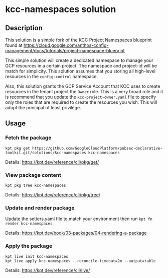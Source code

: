 # kcc-namespaces solution

## Description

This solution is a simple fork of the KCC Project Namespaces blueprint found at
<https://cloud.google.com/anthos-config-management/docs/tutorials/project-namespace-blueprint>

This simple solution will create a dedicated namespace to manage your GCP resources in a certain project. The namespace and project-id will be match for simplicity. This solution assumes that you storing all high-level resources in the `config-control` namespace.

Also, this solution grants the GCP Service Account that KCC uses to create resources in the tenant project the `Owner` role. This is a very broad role and it is recommend that you update the `kcc-project-owner.yaml` file to specify only the roles that are required to create the resources you wish. This will adopt the principal of least privilege.

## Usage

### **Fetch the package**

`kpt pkg get https://github.com/GoogleCloudPlatform/pubsec-declarative-toolkit.git/solutions/kcc-namespaces kcc-namespaces`

Details: <https://kpt.dev/reference/cli/pkg/get/>

### **View package content**

`kpt pkg tree kcc-namespaces`

Details: <https://kpt.dev/reference/cli/pkg/tree/>

### **Update and render package**

Update the setters.yaml file to match your environment then run
`kpt fn render kcc-namespaces`

Details: <https://kpt.dev/book/03-packages/04-rendering-a-package>

### **Apply the package**

```shell
kpt live init kcc-namespaces
kpt live apply kcc-namespaces --reconcile-timeout=2m --output=table
```

Details: <https://kpt.dev/reference/cli/live/>
